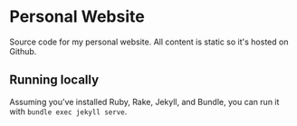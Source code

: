 # Personal Website
Source code for my personal website.  All content is static so it's hosted on Github.

## Running locally

Assuming you've installed Ruby, Rake, Jekyll, and Bundle, you can run it with `bundle exec jekyll serve`.  